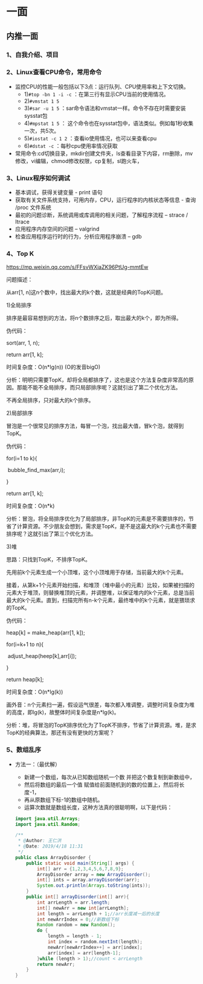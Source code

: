 # 一面
## 内推一面
### 1、自我介绍、项目

### 2、Linux查看CPU命令，常用命令
- 监控CPU的性能一般包括以下3点：运行队列、CPU使用率和上下文切换。
	- 1)`#top -bn 1 -i -c` ：在第三行有显示CPU当前的使用情况。
	- 2)`#vmstat 1 5`
	- 3)`#sar -u 1 5` ：sar命令语法和vmstat一样。命令不存在时需要安装sysstat包
	- 4)`#mpstat 1 5` ： 这个命令也在sysstat包中，语法类似。例如每1秒收集一次，共5次。
	- 5)`#iostat -c 1 2` ：查看io使用情况，也可以来查看cpu
	- 6)`#dstat -c` ：每秒cpu使用率情况获取
- 常用命令:cd切换目录，mkdir创建文件夹，ls查看目录下内容，rm删除，mv修改，vi编辑，chmod修改权限，cp复制，sl跑火车，

### 3、Linux程序如何调试
- 基本调试，获得关键变量 - print 语句
- 获取有关文件系统支持，可用内存，CPU，运行程序的内核状态等信息 - 查询 /proc 文件系统
- 最初的问题诊断，系统调用或库调用的相关问题，了解程序流程 – strace / ltrace
- 应用程序内存空间的问题 – valgrind
- 检查应用程序运行时的行为，分析应用程序崩溃 – gdb

### 4、Top K

https://mp.weixin.qq.com/s/FFsvWXiaZK96PtUg-mmtEw

问题描述：

从arr[1, n]这n个数中，找出最大的k个数，这就是经典的TopK问题。

1)全局排序

​       排序是最容易想到的方法，将n个数排序之后，取出最大的k个，即为所得。


伪代码：

sort(arr, 1, n);


return arr[1, k];

时间复杂度：O(n*lg(n))      (O的发音bigO)

分析：明明只需要TopK，却将全局都排序了，这也是这个方法复杂度非常高的原因。那能不能不全局排序，而只局部排序呢？这就引出了第二个优化方法。

不再全局排序，只对最大的k个排序。

2)局部排序

冒泡是一个很常见的排序方法，每冒一个泡，找出最大值，冒k个泡，就得到TopK。

伪代码：

for(i=1 to k){

​         bubble_find_max(arr,i);

}

return arr[1, k];

时间复杂度：O(n*k)

分析：冒泡，将全局排序优化为了局部排序，非TopK的元素是不需要排序的，节省了计算资源。不少朋友会想到，需求是TopK，是不是这最大的k个元素也不需要排序呢？这就引出了第三个优化方法。

3)堆

思路：只找到TopK，不排序TopK。

先用前k个元素生成一个小顶堆，这个小顶堆用于存储，当前最大的k个元素。

接着，从第k+1个元素开始扫描，和堆顶（堆中最小的元素）比较，如果被扫描的元素大于堆顶，则替换堆顶的元素，并调整堆，以保证堆内的k个元素，总是当前最大的k个元素。直到，扫描完所有n-k个元素，最终堆中的k个元素，就是猥琐求的TopK。

伪代码：

heap[k] = make_heap(arr[1, k]);

for(i=k+1 to n){

​         adjust_heap(heep[k],arr[i]);

}

return heap[k];

时间复杂度：O(n*lg(k))

画外音：n个元素扫一遍，假设运气很差，每次都入堆调整，调整时间复杂度为堆的高度，即lg(k)，故整体时间复杂度是n*lg(k)。

分析：堆，将冒泡的TopK排序优化为了TopK不排序，节省了计算资源。堆，是求TopK的经典算法，那还有没有更快的方案呢？



### 5、数组乱序
- 方法一：（最优解）
  - 新建一个数组，每次从已知数组随机一个数 并把这个数复制到新数组中，
  - 然后将数组的最后一个值 赋值给前面随机到的数的位置上，然后将长度-1，
  - 再从原数组下标-1的数组中随机。 
  - 运算次数就是数组长度，这种方法真的很聪明啊，以下是代码：

  ```java
  import java.util.Arrays;
  import java.util.Random;
  
  /**
   * @Author: 王仁洪
   * @Date: 2019/4/18 11:31
   */
  public class ArrayDisorder {
      public static void main(String[] args) {
          int[] arr = {1,2,3,4,5,6,7,8,9};
          ArrayDisorder array = new ArrayDisorder();
          int[] ints = array.arrayDisorder(arr);
          System.out.println(Arrays.toString(ints));
      }
      public int[] arrayDisorder(int[] arr){
          int arrLength = arr.length;
          int[] newArr = new int[arrLength];
          int length = arrLength + 1;//arr长度减一后的长度
          int newArrIndex = 0;//新数组下标
          Random random = new Random();
          do {
              length = length - 1;
              int index = random.nextInt(length);
              newArr[newArrIndex++] = arr[index];
              arr[index] = arr[length-1];
          }while (length > 1);//count < arrLength
          return newArr;
      }
  }
  ```
































